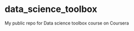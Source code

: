 data_science_toolbox
====================

My public repo for Data science toolbox course on Coursera
